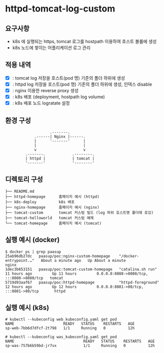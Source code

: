 # httpd-tomcat-log-custom

## 요구사항
- k8s 에 실행되는 https, tomcat 로그를 hostpath 이용하여 호스트 볼륨에 생성
- k8s 노드에 쌓이는 어플리케이션 로그 관리  

## 적용 내역
- [x] : tomcat log 저장을 호스트(pod 명) 기준의 폴더 하위에 생성
- [x] : httpd log  저장을 호스트(pod 명) 기준의 폴더 하위에 생성, 인덱스 disable
- [x] : nginx 이용한 reverse proxy 생성 
- [x] : k8s 배포 (deployment, hostpath log volume)
- [x] : k8s 배포 노드 logratate 설정

## 환경 구성
```
                    .-------.
             .------| Nginx |------.
             |      '-------'      |
             |                     |
             v                     v
         .-------.            .--------.
         | httpd |            | tomcat |
         '-------'            '--------'
```
## 디렉토리 구성
```
├── README.md
├── httpd-homepage      홈페이지 예시 (httpd)
├── k8s-deploy          k8s 배포 
├── nginx-homepage      홈페이지 예시 (nginx)
├── tomcat-custom       tomcat 커스텀 빌드 (log 하위 호스트명 폴더에 로깅)
├── tomcat-helloworld   tomcat 커스텀 예제 
└── tomcat-homepage     홈페이지 예시 (tomcat)
```

## 실행 예시 (docker)
```
$ docker ps | grep paasup
25ab96db27dc   paasup/poc:nginx-custom-homepage    "/docker-entrypoint.…"   About a minute ago   Up About a minute                                               nginx
1dec3b653151   paasup/poc:tomcat-custom-homepage   "catalina.sh run"        11 hours ago         Up 11 hours         0.0.0.0:8080->8080/tcp, :::8080->8080/tcp   tomcat
5719d93aaf67   paasup/poc:httpd-homepage           "httpd-foreground"       12 hours ago         Up 12 hours         0.0.0.0:8081->80/tcp, :::8081->80/tcp       httpd
```

## 실행 예시 (k8s)
```
# kubectl --kubeconfig web_kubeconfig.yaml get pod
NAME                      READY   STATUS    RESTARTS   AGE
sp-web-7bb6d7dfcf-2t798   1/1     Running   0          12h

# kubectl --kubeconfig was_kubeconfig.yaml get pod
NAME                               READY   STATUS    RESTARTS   AGE
sp-was-757b6b59bd-jr7vx            1/1     Running   0          12h
```
